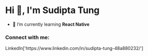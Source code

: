 

<h1 >Hi 👋, I'm Sudipta Tung</h1>

- 🌱 I’m currently learning **React Native**

<h3 align="left">Connect with me:</h3>
<p align="left">
  LinkedIn['https://www.linkedin.com/in/sudipta-tung-48a880232/']
</p>


